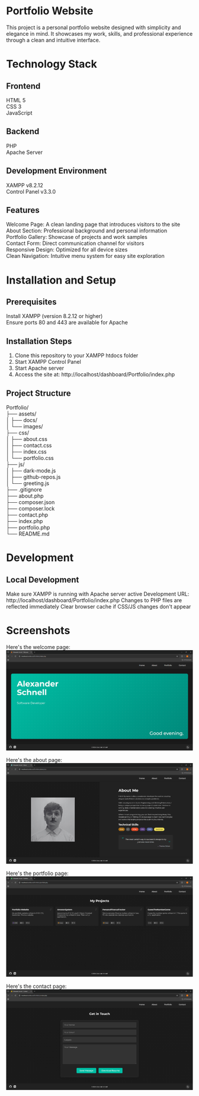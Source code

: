 # Portfolio Website

This project is a personal portfolio website designed with simplicity and elegance in mind. It showcases my work, skills, and professional experience through a clean and intuitive interface.

# Technology Stack

## Frontend

HTML 5\
CSS 3\
JavaScript

## Backend

PHP\
Apache Server

## Development Environment

XAMPP v8.2.12\
Control Panel v3.3.0

## Features

Welcome Page: A clean landing page that introduces visitors to the site\
About Section: Professional background and personal information\
Portfolio Gallery: Showcase of projects and work samples\
Contact Form: Direct communication channel for visitors\
Responsive Design: Optimized for all device sizes\
Clean Navigation: Intuitive menu system for easy site exploration

# Installation and Setup

## Prerequisites

Install XAMPP (version 8.2.12 or higher)\
Ensure ports 80 and 443 are available for Apache

## Installation Steps

1. Clone this repository to your XAMPP htdocs folder
2. Start XAMPP Control Panel
3. Start Apache server
4. Access the site at: http://localhost/dashboard/Portfolio/index.php

## Project Structure

Portfolio/\
├── assets/\
│   ├── docs/\
│   └── images/\
├── css/\
│   ├── about.css\
│   ├── contact.css\
│   ├── index.css\
│   └── portfolio.css\
├── js/\
│   ├── dark-mode.js\
│   ├── github-repos.js\
│   └── greeting.js\
├── .gitignore\
├── about.php\
├── composer.json\
├── composer.lock\
├── contact.php\
├── index.php\
├── portfolio.php\
└── README.md

# Development

## Local Development

Make sure XAMPP is running with Apache server active
Development URL: http://localhost/dashboard/Portfolio/index.php
Changes to PHP files are reflected immediately
Clear browser cache if CSS/JS changes don't appear

# Screenshots

Here's the welcome page:
![Welcome page](./assets/images/welcome.png)

Here's the about page:
![About page](./assets/images/about.png)

Here's the portfolio page:
![Portfolio page](./assets/images/portfolio.png)

Here's the contact page:
![Contact page](./assets/images/contact.png)
